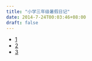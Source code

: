 ```yaml
---
title: "小学三年级暑假日记"
date: 2014-7-24T00:03:46+08:00
draft: false
---
```


* [1](http://media.leidenschaft.cn/scan/elementary_3/1.pdf)
* [2](http://media.leidenschaft.cn/scan/elementary_3/2.pdf)
* [3](http://media.leidenschaft.cn/scan/elementary_3/3.pdf)
